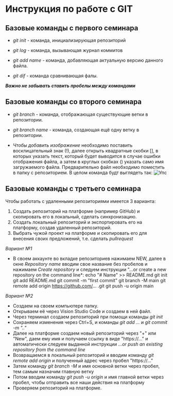 # Инструкция по работе с GIT

## Базовые команды с первого семинара

* *git init* - команда, инициализирующая репозиторий

* *git log* - команда, вызывающая журнал коммитов

* *git add name* - команда, добавляющая актуальную версию данного файла.

* *git dif* - команда сравнивающая фалы.

*__Важно не забывать ставить пробелы между командами__*

## Базовые команды со второго семинара

* *git branch* - команда, отображающая существующие ветки в репозитории.

* *git branch name* - команда, создающая ещё одну ветку в репозитории.

* *Чтобы добавить изображение* необходимо поставить восклицательный знак (!), далее открыть квадратные скобки [], в которых указать текст, который будет выводится в случае ошибки отображения файла, а затем в круглых скобках () указать само имя загружаемого файла. Предварительно файл необходимо поместить в папку с репозиторием. В целом команда будт выглядеть так: ![Упс](Ups.jpg)


## Базовые команды с третьего семинара

Чтобы работать с удаленными репозиториями имеется 3 варианта:

1. Создать репозиторий на платформе (например GitHub) и скопировать его в локальный, сделать синхронизацию.
2. Создать локальный репозиторий и экспортировать его на платформу, создав удаленный репозиторий.
3. Выбрать чужой проект на платформе и скопировать его для внесения своих предложений, т.е. сделать *pullrequest*

*_Вариант №1_*

* В своем аккаунте во вкладке репозиториев нажимаем NEW, далее в окне *Repository name* вводим свое название без пробелов и нажимаем *Create repository* и следуем инструкции "…or create a new repository on the command line*:
echo "# Name" >> README.md
git init
git add README.md
git commit -m "first commit"
git branch -M main
git remote add origin https://github.com/... .git
git push -u origin main

*_Вариант №2_*

* Создаем на своем компьютере папку.
* Открываем её через Vision Studio Code и создаем в ней файл.
* Через терминал создаем репозиторий при помощи команды *git init*
* Сохраняем изменения через Ctrl+S, и команды *git add ...* и *git commit -m ".."*
* Далее на платформе создаем новый репозиторий через "+" или "New", даем ему имя и получаем ссылку в виде "https://..." и автоматически следуем выданной инструкции *…or push an existing repository from the command line*
* Возвращаемся в локальный репозиторий и вводим команду *git remote add origin* и полученный адрес через пробел "https://..."
* Затем команду *git branch -M* и имя основной ветки через пробел, тем самым назначим главную ветку
* Потом вводим команду *git push -u origin* и имя главной ветки через пробел, чтобы отправить все наши действия на платформу
* Проверяем репозиторий на платформе.
